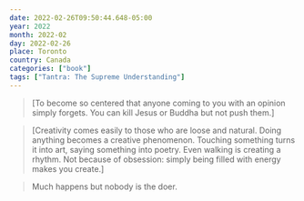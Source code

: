 ```yaml
---
date: 2022-02-26T09:50:44.648-05:00
year: 2022
month: 2022-02
day: 2022-02-26
place: Toronto
country: Canada
categories: ["book"]
tags: ["Tantra: The Supreme Understanding"]
---
```

> [To become so centered that anyone coming to you with an opinion simply forgets. You can kill Jesus or Buddha but not push them.]

> [Creativity comes easily to those who are loose and natural. Doing anything becomes a creative phenomenon. Touching something turns it into art, saying something into poetry. Even walking is creating a rhythm. Not because of obsession: simply being filled with energy makes you create.]

> Much happens but nobody is the doer.

